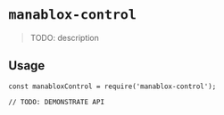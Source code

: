 # `manablox-control`

> TODO: description

## Usage

```
const manabloxControl = require('manablox-control');

// TODO: DEMONSTRATE API
```
